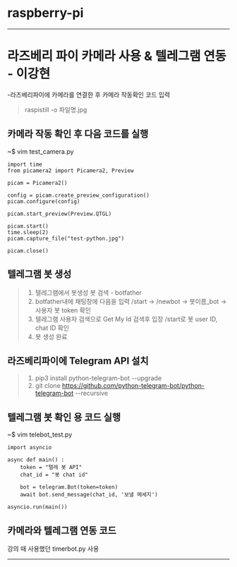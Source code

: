 # raspberry-pi
----
# 라즈베리 파이 카메라 사용 & 텔레그램 연동 - 이강현
-라즈베리파이에 카메라를 연결한 후 카메라 작동확인 코드 입력
>raspistill -o 파일명.jpg

## 카메라 작동 확인 후 다음 코드를 실행
~$ vim test_camera.py
~~~
import time
from picamera2 import Picamera2, Preview

picam = Picamera2()

config = picam.create_preview_configuration()
picam.configure(config)

picam.start_preview(Preview.QTGL)

picam.start()
time.sleep(2)
picam.capture_file("test-python.jpg")

picam.close()
~~~

## 텔레그램 봇 생성
> 1. 텔레그램에서 봇생성 봇 검색 - botfather
> 2. botfather내에 채팅창에 다음을 입력
> /start -> /newbot -> 봇이름_bot -> 사용자 봇 token 확인
> 3. 텔레그램 사용자 검색으로 Get My Id 검색후 입장
> /start로 봇 user ID, chat ID 확인
> 4. 봇 생성 완료

## 라즈베리파이에 Telegram API 설치
> 1. pip3 install python-telegram-bot --upgrade
> 2. git clone https://github.com/python-telegram-bot/python-telegram-bot --recursive

## 텔레그램 봇 확인 용 코드 실행
~$ vim telebot_test.py
~~~
import asyncio

async def main() : 
	token = "텔레 봇 API"
	chat_id = "봇 chat id"

	bot = telegram.Bot(token=token)
	await bot.send_message(chat_id, '보낼 메세지')

asyncio.run(main())
~~~

## 카메라와 텔레그램 연동 코드
강의 때 사용했던 timerbot.py 사용

----
